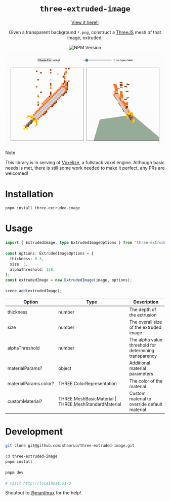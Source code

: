 
<div align="center">

# `three-extruded-image`

[View it here!!](https://extrude.create.town)


Given a transparent background `*.png`, construct a [ThreeJS](https://threejs.org) mesh of that image, extruded. 

![NPM Version](https://img.shields.io/npm/v/three-extruded-image)

![](/assets/animation.gif)

</div>

> [!NOTE]
> This library is in serving of [Voxelize](https://github.com/voxelize/voxelize), a fullstack voxel engine. Although basic needs is met, there is still some work needed to make it perfect, any PRs are welcomed! 

# Installation

```bash
pnpm install three-extruded-image
```


# Usage

```typescript
import { ExtrudedImage, type ExtrudedImageOptions } from 'three-extruded-image';

const options: ExtrudedImageOptions = {
  thickness: 0.3,
  size: 3,
  alphaThreshold: 128,
};
const extrudedImage = new ExtrudedImage(image, options);

scene.add(extrudedImage);
```

| Option | Type | Description |
|--------|------|-------------|
| thickness | number | The depth of the extrusion |
| size | number | The overall size of the extruded image |
| alphaThreshold | number | The alpha value threshold for determining transparency |
| materialParams? | object | Additional material parameters |
| materialParams.color? | THREE.ColorRepresentation | The color of the material |
| customMaterial? | THREE.MeshBasicMaterial \| THREE.MeshStandardMaterial | Custom material to override default material |

# Development

```bash
git clone git@github.com:shaoruu/three-extruded-image.git

cd three-extruded-image
pnpm install

pnpm dev

# visit http://localhost:5173
```

Shoutout to [@manthrax](https://discourse.threejs.org/u/manthrax/summary) for the help!
